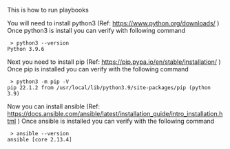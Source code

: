 
This is how to run playbooks

You will need to install python3 (Ref: https://www.python.org/downloads/ )
Once python3 is install you can verify with following command

```
 > python3 --version
Python 3.9.6

```

Next you need to install pip (Ref: https://pip.pypa.io/en/stable/installation/ )
Once pip is installed you can verify with the following command

```
 > python3 -m pip -V
pip 22.1.2 from /usr/local/lib/python3.9/site-packages/pip (python 3.9)

```

Now you can install ansible (Ref: https://docs.ansible.com/ansible/latest/installation_guide/intro_installation.html )
Once ansible is installed you can verify with the following command

```
 > ansible --version
ansible [core 2.13.4]
```






